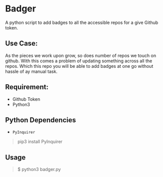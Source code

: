 # Badger

A python script to add badges to all the accessible repos for a give Github token.


## Use Case:
As the pieces we work upon grow, so does number of repos we touch on github. With this comes a problem of updating something across all the repos.
Which this repo you will be able to add badges at one go without hassle of ay manual task.

## Requirement:
 - Github Token
 - Python3
 
## Python Dependencies
 - `PyInquirer`
 > pip3 install PyInquirer

## Usage
>$ python3 badger.py
